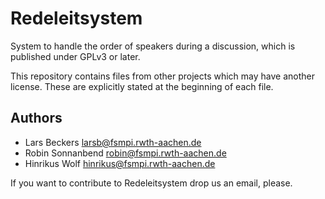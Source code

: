 Redeleitsystem
==============

System to handle the order of speakers during a discussion, which is published 
under GPLv3 or later.

This repository contains files from other projects which may have another license.
These are explicitly stated at the beginning of each file.

Authors 
-------
- Lars Beckers <larsb@fsmpi.rwth-aachen.de>
- Robin Sonnanbend <robin@fsmpi.rwth-aachen.de>
- Hinrikus Wolf <hinrikus@fsmpi.rwth-aachen.de>

If you want to contribute to Redeleitsystem drop us an email, please.